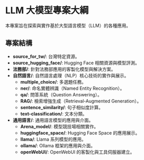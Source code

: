 # LLM 大模型專案大綱

本專案旨在探索與實作基於大型語言模型（LLM）的各種應用。

## 專案結構

- **source_for_tw/**: 台灣特定資源。
- **source_hugging_face/**: Hugging Face 相關資源與模型評測。
- **法務部/**: 針對法務部應用的客製化模型與解決方案。
- **自然語言/**: 自然語言處理（NLP）核心技術的實作與展示。
  - **multiple_choice/**: 多選題任務。
  - **ner/**: 命名實體辨識（Named Entity Recognition）。
  - **qa/**: 問答系統（Question Answering）。
  - **RAG/**: 檢索增強生成（Retrieval-Augmented Generation）。
  - **sentence_similarity/**: 句子相似度計算。
  - **text-classification/**: 文本分類。
- **通用語言/**: 通用語言模型的應用與介面。
  - **Arena_model/**: 模型競技場相關實作。
  - **huggingface_space/**: Hugging Face Space 的應用展示。
  - **llama/**: Llama 系列模型的應用。
  - **ollama/**: Ollama 框架的應用與介面。
  - **openWebUI/**: OpenWebUI 的客製化與工具伺服器建立。
